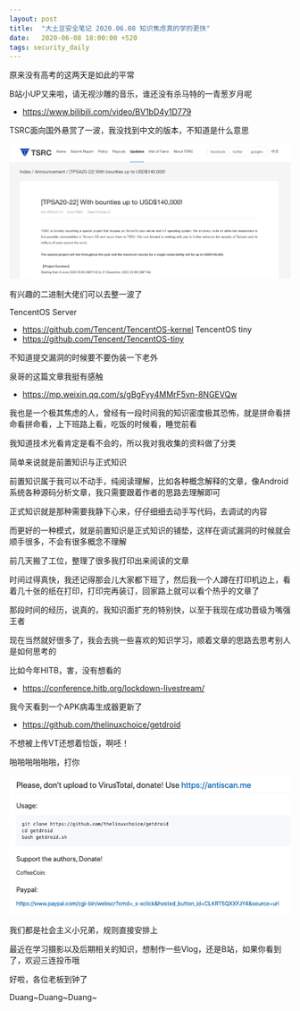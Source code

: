 ```yaml
---
layout: post
title:  "大土豆安全笔记 2020.06.08 知识焦虑真的学的更快"
date:   2020-06-08 18:00:00 +520
tags: security_daily
---
```


原来没有高考的这两天是如此的平常

B站小UP又来啦，请无视沙雕的音乐，谁还没有杀马特的一青葱岁月呢
- https://www.bilibili.com/video/BV1bD4y1D779

TSRC面向国外悬赏了一波，我没找到中文的版本，不知道是什么意思

![IMAGE](/assets/resources/4DC99E0A8C494A757CAEF95CBFA9B880.jpg)

有兴趣的二进制大佬们可以去整一波了

TencentOS Server
- https://github.com/Tencent/TencentOS-kernel
TencentOS tiny
- https://github.com/Tencent/TencentOS-tiny

不知道提交漏洞的时候要不要伪装一下老外

泉哥的这篇文章我挺有感触
- https://mp.weixin.qq.com/s/gBgFyy4MMrF5vn-8NGEVQw

我也是一个极其焦虑的人，曾经有一段时间我的知识密度极其恐怖，就是拼命看拼命看拼命看，上下班路上看，吃饭的时候看，睡觉前看

我知道技术光看肯定是看不会的，所以我对我收集的资料做了分类

简单来说就是前置知识与正式知识

前置知识属于我可以不动手，纯阅读理解，比如各种概念解释的文章，像Android系统各种源码分析文章，我只需要跟着作者的思路去理解即可

正式知识就是那种需要我静下心来，仔仔细细去动手写代码，去调试的内容

而更好的一种模式，就是前置知识是正式知识的铺垫，这样在调试漏洞的时候就会顺手很多，不会有很多概念不理解

前几天搬了工位，整理了很多我打印出来阅读的文章

时间过得真快，我还记得那会儿大家都下班了，然后我一个人蹲在打印机边上，看着几十张的纸在打印，打印完再装订，回家路上就可以看个热乎的文章了

那段时间的经历，说真的，我知识面扩充的特别快，以至于我现在成功晋级为嘴强王者

现在当然就好很多了，我会去挑一些喜欢的知识学习，顺着文章的思路去思考别人是如何思考的

比如今年HITB，害，没有想看的
- https://conference.hitb.org/lockdown-livestream/

我今天看到一个APK病毒生成器更新了
- https://github.com/thelinuxchoice/getdroid

不想被上传VT还想着恰饭，啊呸！

啪啪啪啪啪啪，打你

![IMAGE](/assets/resources/0EED5C83AFCEAF459856190A8B1990C7.jpg)

我们都是社会主义小兄弟，规则直接安排上

最近在学习摄影以及后期相关的知识，想制作一些Vlog，还是B站，如果你看到了，欢迎三连投币哦

好啦，各位老板到钟了

Duang~Duang~Duang~